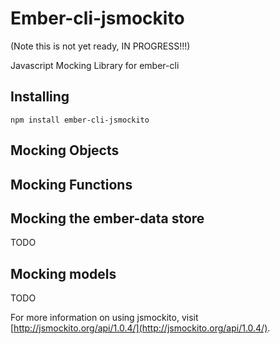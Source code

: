 # Ember-cli-jsmockito

(Note this is not yet ready, IN PROGRESS!!!)

Javascript Mocking Library for ember-cli

## Installing
```
npm install ember-cli-jsmockito
```
## Mocking Objects

## Mocking Functions

## Mocking the ember-data store
TODO

## Mocking models
TODO

For more information on using jsmockito, visit [http://jsmockito.org/api/1.0.4/](http://jsmockito.org/api/1.0.4/).

